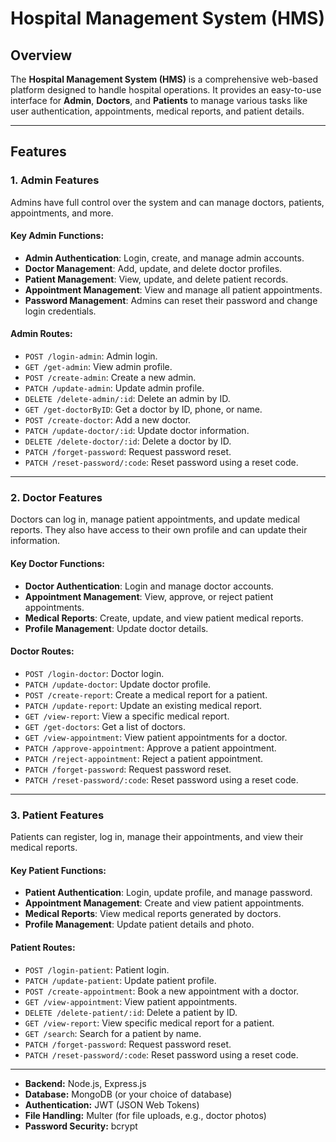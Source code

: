 # Hospital Management System (HMS)

## Overview
The **Hospital Management System (HMS)** is a comprehensive web-based platform designed to handle hospital operations. It provides an easy-to-use interface for **Admin**, **Doctors**, and **Patients** to manage various tasks like user authentication, appointments, medical reports, and patient details.

---

## Features

### 1. Admin Features
Admins have full control over the system and can manage doctors, patients, appointments, and more.

#### Key Admin Functions:
- **Admin Authentication**: Login, create, and manage admin accounts.
- **Doctor Management**: Add, update, and delete doctor profiles.
- **Patient Management**: View, update, and delete patient records.
- **Appointment Management**: View and manage all patient appointments.
- **Password Management**: Admins can reset their password and change login credentials.

#### Admin Routes:
- `POST /login-admin`: Admin login.
- `GET /get-admin`: View admin profile.
- `POST /create-admin`: Create a new admin.
- `PATCH /update-admin`: Update admin profile.
- `DELETE /delete-admin/:id`: Delete an admin by ID.
- `GET /get-doctorByID`: Get a doctor by ID, phone, or name.
- `POST /create-doctor`: Add a new doctor.
- `PATCH /update-doctor/:id`: Update doctor information.
- `DELETE /delete-doctor/:id`: Delete a doctor by ID.
- `PATCH /forget-password`: Request password reset.
- `PATCH /reset-password/:code`: Reset password using a reset code.

---

### 2. Doctor Features
Doctors can log in, manage patient appointments, and update medical reports. They also have access to their own profile and can update their information.

#### Key Doctor Functions:
- **Doctor Authentication**: Login and manage doctor accounts.
- **Appointment Management**: View, approve, or reject patient appointments.
- **Medical Reports**: Create, update, and view patient medical reports.
- **Profile Management**: Update doctor details.

#### Doctor Routes:
- `POST /login-doctor`: Doctor login.
- `PATCH /update-doctor`: Update doctor profile.
- `POST /create-report`: Create a medical report for a patient.
- `PATCH /update-report`: Update an existing medical report.
- `GET /view-report`: View a specific medical report.
- `GET /get-doctors`: Get a list of doctors.
- `GET /view-appointment`: View patient appointments for a doctor.
- `PATCH /approve-appointment`: Approve a patient appointment.
- `PATCH /reject-appointment`: Reject a patient appointment.
- `PATCH /forget-password`: Request password reset.
- `PATCH /reset-password/:code`: Reset password using a reset code.

---

### 3. Patient Features
Patients can register, log in, manage their appointments, and view their medical reports.

#### Key Patient Functions:
- **Patient Authentication**: Login, update profile, and manage password.
- **Appointment Management**: Create and view patient appointments.
- **Medical Reports**: View medical reports generated by doctors.
- **Profile Management**: Update patient details and photo.

#### Patient Routes:
- `POST /login-patient`: Patient login.
- `PATCH /update-patient`: Update patient profile.
- `POST /create-appointment`: Book a new appointment with a doctor.
- `GET /view-appointment`: View patient appointments.
- `DELETE /delete-patient/:id`: Delete a patient by ID.
- `GET /view-report`: View specific medical report for a patient.
- `GET /search`: Search for a patient by name.
- `PATCH /forget-password`: Request password reset.
- `PATCH /reset-password/:code`: Reset password using a reset code.

---
- **Backend:** Node.js, Express.js
- **Database:** MongoDB (or your choice of database)
- **Authentication:** JWT (JSON Web Tokens)
- **File Handling:** Multer (for file uploads, e.g., doctor photos)
- **Password Security:** bcrypt
